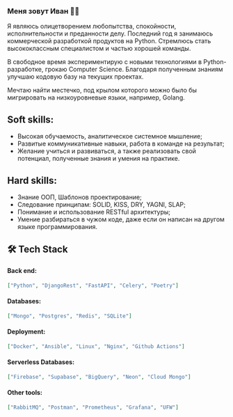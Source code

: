 
### Меня зовут Иван :man_technologist:
Я являюсь олицетворением любопытства, спокойности, исполнительности и преданности делу. Последний год я занимаюсь коммерческой разработкой продуктов на Python. Стремлюсь стать высококлассным специалистом и частью хорошей команды. 

В свободное время экспериментирую с новыми технологиями в Python-разработке, грокаю Computer Science. Благодаря  полученным знаниям улучшаю кодовую базу на текущих проектах. 

Мечтаю найти местечко, под крылом которого можно было бы мигрировать на низкоуровневые языки, например, Golang.

## Soft skills:
* Высокая обучаемость, аналитическое системное мышление;
* Развитые коммуникативные навыки, работа в команде на результат;
* Желание учиться и развиваться, а также реализовать свой потенциал, полученные знания и умения на практике.

## Hard skills:
* Знание ООП, Шаблонов проектирование;
* Следование принципам: SOLID, KISS, DRY, YAGNI, SLAP;
* Понимание и использование RESTful архитектуры;
* Умение разбираться в чужом коде, даже если он написан на другом языке программирования.

## 🛠️ Tech Stack


#### Back end:
```json
["Python", "DjangoRest", "FastAPI", "Celery", "Poetry"]
```

#### Databases:
```json
["Mongo", "Postgres", "Redis", "SQLite"]
```

#### Deployment:

```json
["Docker", "Ansible", "Linux", "Nginx", "Github Actions"]
```

#### Serverless Databases:
```json
["Firebase", "Supabase", "BigQuery", "Neon", "Cloud Mongo"]
```

#### Other tools:
```json
["RabbitMQ", "Postman", "Prometheus", "Grafana", "UFW"]
```



